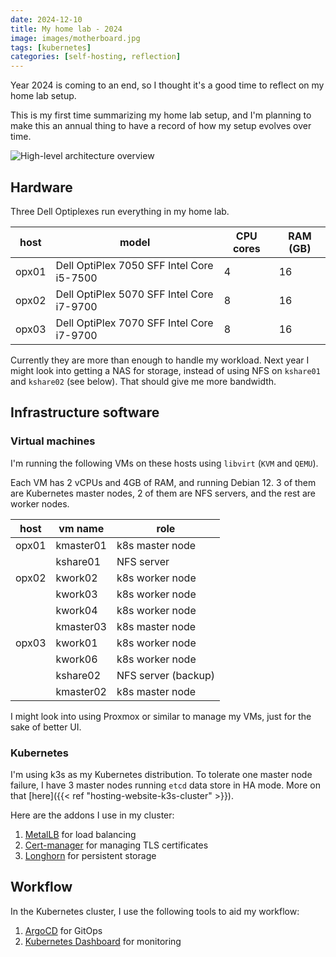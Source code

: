 ```yaml
---
date: 2024-12-10
title: My home lab - 2024
image: images/motherboard.jpg
tags: [kubernetes]
categories: [self-hosting, reflection]
---
```


Year 2024 is coming to an end, so I thought it's a good time to reflect on my home lab setup.

This is my first time summarizing my home lab setup, and I'm planning to make this an annual thing to have a record of how my setup evolves over time.

![High-level architecture overview](/homelab.drawio.png)

## Hardware

Three Dell Optiplexes run everything in my home lab.

| host  | model                                     | CPU cores | RAM (GB) |
| ----- | ----------------------------------------- | --------- |--------- |
| opx01 | Dell OptiPlex 7050 SFF Intel Core i5-7500 | 4         | 16       |
| opx02 | Dell OptiPlex 5070 SFF Intel Core i7-9700 | 8         | 16       |
| opx03 | Dell OptiPlex 7070 SFF Intel Core i7-9700 | 8         | 16       |

Currently they are more than enough to handle my workload. Next year I might look into getting a NAS for storage, instead of using NFS on `kshare01` and `kshare02` (see below). That should give me more bandwidth.

## Infrastructure software

### Virtual machines

I'm running the following VMs on these hosts using `libvirt` (`KVM` and `QEMU`).

Each VM has 2 vCPUs and 4GB of RAM, and running Debian 12. 3 of them are Kubernetes master nodes, 2 of them are NFS servers, and the rest are worker nodes.

| host  | vm name     | role                        |
| ----- | ----------- | --------------------------- |
| opx01 | kmaster01   | k8s master node             |
|       | kshare01    | NFS server                  |
| opx02 | kwork02     | k8s worker node             |
|       | kwork03     | k8s worker node             |
|       | kwork04     | k8s worker node             |
|       | kmaster03   | k8s master node             |
| opx03 | kwork01     | k8s worker node             |
|       | kwork06     | k8s worker node             |
|       | kshare02    | NFS server (backup)         |
|       | kmaster02   | k8s master node             |

I might look into using Proxmox or similar to manage my VMs, just for the sake of better UI.

### Kubernetes

I'm using k3s as my Kubernetes distribution. To tolerate one master node failure, I have 3 master nodes running `etcd` data store in HA mode. More on that [here]({{< ref "hosting-website-k3s-cluster" >}}).

Here are the addons I use in my cluster:
1. [MetalLB](https://metallb.universe.tf/) for load balancing
2. [Cert-manager](https://cert-manager.io/) for managing TLS certificates
3. [Longhorn](https://longhorn.io/) for persistent storage

## Workflow

In the Kubernetes cluster, I use the following tools to aid my workflow:
1. [ArgoCD](https://argoproj.github.io/argo-cd/) for GitOps
2. [Kubernetes Dashboard](https://kubernetes.io/docs/tasks/access-application-cluster/web-ui-dashboard/) for monitoring

